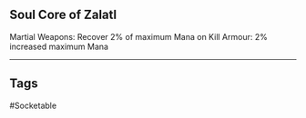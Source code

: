 ## Soul Core of Zalatl
Martial Weapons: Recover 2% of maximum Mana on Kill
Armour: 2% increased maximum Mana

---
## Tags
#Socketable
